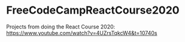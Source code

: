 # FreeCodeCampReactCourse2020

Projects from doing the React Course 2020: https://www.youtube.com/watch?v=4UZrsTqkcW4&t=10740s
